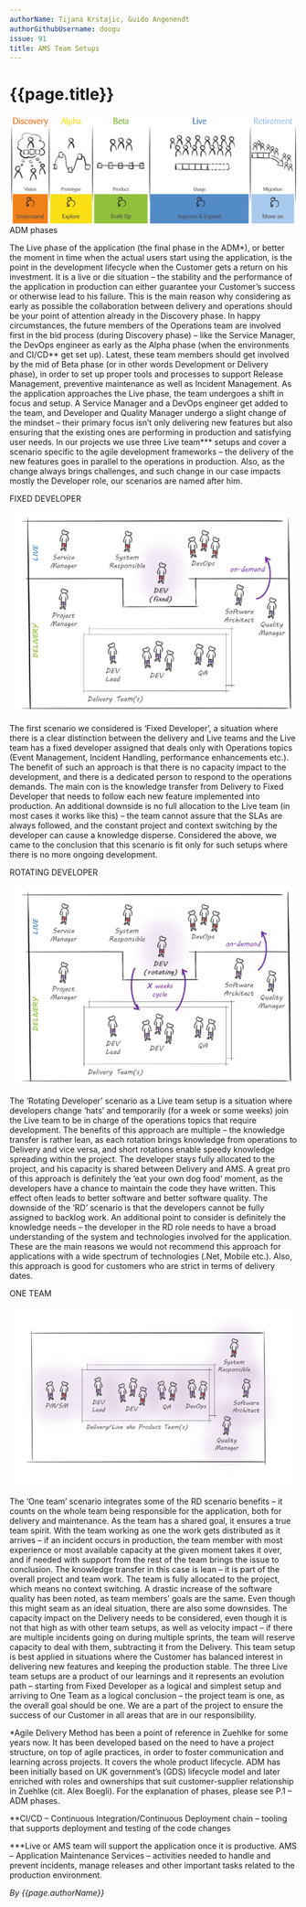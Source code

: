 ```yaml
---
authorName: Tijana Krstajic, Guido Angenendt
authorGithubUsername: doogu
issue: 91
title: AMS Team Setups
---
```

# {{page.title}}

![Dummy Placeholder Image](./images/ams/AMS.png)
ADM phases

The Live phase of the application (the final phase in the ADM*), or better the moment in time when the actual users start using the application, is the point in the development lifecycle when the Customer gets a return on his investment. It is a live or die situation – the stability and the performance of the application in production can either guarantee your Customer’s success or otherwise lead to his failure. This is the main reason why considering as early as possible the collaboration between delivery and operations should be your point of attention already in the Discovery phase.
In happy circumstances, the future members of the Operations team are involved first in the bid process (during Discovery phase) – like the Service Manager, the DevOps engineer as early as the Alpha phase (when the environments and CI/CD** get set up). Latest, these team members should get involved by the mid of Beta phase (or in other words Development or Delivery phase), in order to set up proper tools and processes to support Release Management, preventive maintenance as well as Incident Management.
As the application approaches the Live phase, the team undergoes a shift in focus and setup. A Service Manager and a DevOps engineer get added to the team, and Developer and Quality Manager undergo a slight change of the mindset – their primary focus isn’t only delivering new features but also ensuring that the existing ones are performing in production and satisfying user needs.
In our projects we use three Live team*** setups and cover a scenario specific to the agile development frameworks – the delivery of the new features goes in parallel to the operations in production. Also, as the change always brings challenges, and such change in our case impacts mostly the Developer role, our scenarios are named after him. 

FIXED DEVELOPER

![Dummy Placeholder Image](./images/ams/fixed.png)
 
The first scenario we considered is ‘Fixed Developer’, a situation where there is a clear distinction between the delivery and Live teams and the Live team has a fixed developer assigned that deals only with Operations topics (Event Management, Incident Handling, performance enhancements etc.). The benefit of such an approach is that there is no capacity impact to the development, and there is a dedicated person to respond to the operations demands. The main con is the knowledge transfer from Delivery to Fixed Developer that needs to follow each new feature implemented into production. An additional downside is no full allocation to the Live team (in most cases it works like this) – the team cannot assure that the SLAs are always followed, and the constant project and context switching by the developer can cause a knowledge disperse. Considered the above, we came to the conclusion that this scenario is fit only for such setups where there is no more ongoing development.

ROTATING DEVELOPER

![Dummy Placeholder Image](./images/ams/rotating.png)
 
The ‘Rotating Developer’ scenario as a Live team setup is a situation where developers change ‘hats’ and temporarily (for a week or some weeks) join the Live team to be in charge of the operations topics that require development. The benefits of this approach are multiple – the knowledge transfer is rather lean, as each rotation brings knowledge from operations to Delivery and vice versa, and short rotations enable speedy knowledge spreading within the project. The developer stays fully allocated to the project, and his capacity is shared between Delivery and AMS. A great pro of this approach is definitely the ‘eat your own dog food’ moment, as the developers have a chance to maintain the code they have written. This effect often leads to better software and better software quality. The downside of the ‘RD’ scenario is that the developers cannot be fully assigned to backlog work. An additional point to consider is definitely the knowledge needs – the developer in the RD role needs to have a broad understanding of the system and technologies involved for the application. These are the main reasons we would not recommend this approach for applications with a wide spectrum of technologies (.Net, Mobile etc.). Also, this approach is good for customers who are strict in terms of delivery dates.

ONE TEAM

![Dummy Placeholder Image](./images/ams/one.png)
 
The ‘One team’ scenario integrates some of the RD scenario benefits – it counts on the whole team being responsible for the application, both for delivery and maintenance. As the team has a shared goal, it ensures a true team spirit. With the team working as one the work gets distributed as it arrives – if an incident occurs in production, the team member with most experience or most available capacity at the given moment takes it over, and if needed with support from the rest of the team brings the issue to conclusion. The knowledge transfer in this case is lean – it is part of the overall project and team work. The team is fully allocated to the project, which means no context switching. A drastic increase of the software quality has been noted, as team members’ goals are the same. Even though this might seam as an ideal situation, there are also some downsides. The capacity impact on the Delivery needs to be considered, even though it is not that high as with other team setups, as well as velocity impact – if there are multiple incidents going on during multiple sprints, the team will reserve capacity to deal with them, subtracting it from the Delivery. This team setup is best applied in situations where the Customer has balanced interest in delivering new features and keeping the production stable.
The three Live team setups are a product of our learnings and it represents an evolution path – starting from Fixed Developer as a logical and simplest setup and arriving to One Team as a logical conclusion – the project team is one, as the overall goal should be one. We are a part of the project to ensure the success of our Customer in all areas that are in our responsibility.

*Agile Delivery Method has been a point of reference in Zuehlke for some years now. It has been developed based on the need to have a project structure, on top of agile practices, in order to foster communication and learning across projects. It covers the whole product lifecycle. ADM has been initially based on UK government’s (GDS) lifecycle model and later enriched with roles and ownerships that suit customer-supplier relationship in Zuehlke (cit. Alex Boegli). For the explanation of phases, please see P.1 – ADM phases.

**CI/CD – Continuous Integration/Continuous Deployment chain – tooling that supports deployment and testing of the code changes

***Live or AMS team will support the application once it is productive. AMS – Application Maintenance Services – activities needed to handle and prevent incidents, manage releases and other important tasks related to the production environment. 


*By {{page.authorName}}*
